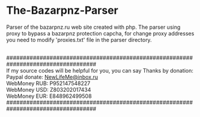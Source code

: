 # The-Bazarpnz-Parser
Parser of the bazarpnz.ru web site created with php. The parser using proxy to bypass a bazarpnz protection capcha, for change proxy addresses you need to modify 'proxies.txt' file in the parser directory.

</br>###################################################################################</br>
If my source codes will be helpful for you, you can say Thanks by donation:</br>
   Paypal donate: NewLifeMe@inbox.ru                                         
   WebMoney RUB:  P952147548227                                              
   WebMoney USD:  Z803202017434                                              
   WebMoney EUR:  E848962499508                                              
###################################################################################
